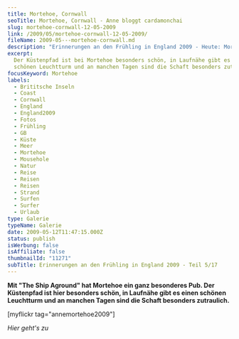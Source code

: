 ```yaml
---
title: Mortehoe, Cornwall
seoTitle: Mortehoe, Cornwall - Anne bloggt cardamonchai
slug: mortehoe-cornwall-12-05-2009
link: /2009/05/mortehoe-cornwall-12-05-2009/
fileName: 2009-05---mortehoe-cornwall.md
description: "Erinnerungen an den Frühling in England 2009 - Heute: Mortehoe"
excerpt:
  Der Küstenpfad ist bei Mortehoe besonders schön, in Laufnähe gibt es einen
  schönen Leuchtturm und an manchen Tagen sind die Schaft besonders zutraulich.
focusKeyword: Mortehoe
labels:
  - Brititsche Inseln
  - Coast
  - Cornwall
  - England
  - England2009
  - Fotos
  - Frühling
  - GB
  - Küste
  - Meer
  - Mortehoe
  - Mousehole
  - Natur
  - Reise
  - Reisen
  - Reisen
  - Strand
  - Surfen
  - Surfer
  - Urlaub
type: Galerie
typeName: Galerie
date: 2009-05-12T11:47:15.000Z
status: publish
isWerbung: false
isAffiliate: false
thumbnailId: "11271"
subTitle: Erinnerungen an den Frühling in England 2009 - Teil 5/17
---
```


<strong> [](/2009/05/stonehenge-11-05-2009/) Mit "The Ship Aground" hat Mortehoe
ein ganz besonderes Pub. Der Küstenpfad ist hier besonders schön, in Laufnähe
gibt es einen schönen Leuchtturm und an manchen Tagen sind die Schaft besonders
zutraulich.</strong>

[myflickr tag="annemortehoe2009"]

<em>Hier geht's zu</em> [](/2009/05/woolacombe-cornwall-13-05-2009/)
